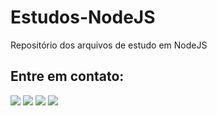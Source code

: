 # Estudos-NodeJS
Repositório dos arquivos de estudo em NodeJS
<div>
 <h2> Entre em contato: </h2>
 <a href="https://www.linkedin.com/in/helder-alvarenga/" target="_blank"><img src="https://img.shields.io/badge/-LinkedIn-%230077B5?style=for-the-badge&logo=linkedin&logoColor=white" target="_blank"></a> 
 <a href="mailto:heldergavioes@hotmail.com"><img src="https://img.shields.io/badge/Microsoft_Outlook-0078D4?style=for-the-badge&logo=microsoft-outlook&logoColor=white"" target="_blank"></a>
 <a href="https://www.facebook.com/OAnciao"><img src="https://img.shields.io/badge/Facebook-1877F2?style=for-the-badge&logo=facebook&logoColor=white"></a>
 <a href="https://instagram.com/uken49" target="_blank"><img src="https://img.shields.io/badge/-Instagram-%23E4405F?style=for-the-badge&logo=instagram&logoColor=white" target="_blank"></a>
</div>
